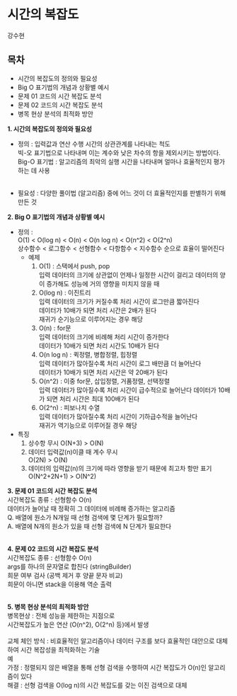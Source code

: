 # 시간의 복잡도
강수현

## 목차
- 시간의 복잡도의 정의와 필요성
- Big O 표기법의 개념과 상황별 예시
- 문제 01 코드의 시간 복잡도 분석
- 문제 02 코드의 시간 복잡도 분석
- 병목 현상 분석의 최적화 방안


<b> 1. 시간의 복잡도의 정의와 필요성 </b>

- 정의 : 입력값과 연산 수행 시간의 상관관계를 나타내는 척도 <br>
  빅-오 표기법으로 나타내며 이는 계수와 낮은 차수의 항을 제외시키는 방법이다. <br>
  Big-O 표기법 : 알고리즘의 최악의 실행 시간을 나타내며 얼마나 효율적인지 평가하는 데 사용 <br><br>

- 필요성 : 다양한 풀이법 (알고리즘) 중에 어느 것이 더 효율적인지를 판별하기 위해 만든 것 <br>

<b> 2. Big O 표기법의 개념과 상황별 예시 </b>

- 정의 : <br>
  O(1) < O(log n) < O(n) < O(n log n) < O(n^2) < O(2^n) <br>
  상수함수 < 로그함수 < 선형함수 < 다항함수 < 지수함수  순으로 효율이 떨어진다 <br>
    - 예제
        1. O(1) : 스택에서 push, pop <br>
           입력 데이터의 크기에 상관없이 언제나 일정한 시간이 걸리고 데이터의 양이 증가해도 성능에 거의 영향을 미치지 않을 때
        2. O(log n) : 이진트리 <br>
           입력 데이터의 크기가 커질수록 처리 시간이 로그만큼 짧아진다 <br>
           데이터가 10배가 되면 처리 시간은 2배가 된다 <br>
           재귀가 순기능으로 이루어지는 경우 해당
        3. O(n) : for문 <br>
           입력 데이터의 크기에 비례해 처리 시간이 증가한다 <br>
           데이터가 10배가 되면 처리 시간도 10배가 된다
        4. O(n log n) : 퀵정렬, 병합정렬, 힙정렬 <br>
           입력 데이터가 많아질수록 처리 시간이 로그 배만큼 더 늘어난다 <br>
           데이터가 10배가 되면 처리 시간은 약 20배가 된다
        5. O(n^2) : 이중 for문, 삽입정렬, 거품정렬, 선택정렬 <br>
           입력 데이터가 많아질수록 처리 시간이 급수적으로 늘어난다
           데이터가 10배가 되면 처리 시간은 최대 100배가 된다
        6. O(2^n) : 피보나치 수열 <br>
           입력 데이터가 많아질수록 처리 시간이 기하급수적을 늘어난다 <br>
           재귀가 역기능으로 이루어질 경우 해당 <br>
- 특징 <br>
    1. 상수항 무시
       O(N+3) > O(N)
    2. 데이터 입력값(n)이클 때 계수 무시 <br>
       O(2N) > O(N)
    3. 데이터의 입력값(n)의 크기에 따라 영향을 받기 때문에 최고차 항만 표기 <br>
       O(N^2+2N+1) > O(N^2)

<b> 3. 문제 01 코드의 시간 복잡도 분석 </b> <br>
시간복잡도 종류 : 선형함수 O(n) <br>
    데이터가 늘어날 때 정확히 그 데이터에 비례해 증가하는 알고리즘 <br>
    Q. 배열에 원소가 N개일 때 선형 검색에 몇 단계가 필요할까? <br>
    A. 배열에 N개의 원소가 있을 때 선형 검색에 N 단계가 필요한다 <br><br>

<b> 4. 문제 02 코드의 시간 복잡도 분석 </b> <br>
시간복잡도 종류 : 선형함수 O(n) <br>
    args를 하나의 문자열로 합친다 (stringBuilder) <br>
    희문 여부 검사 (공백 제거 후 양끝 문자 비교) <br>
    희문이 아니면 stack을 이용해 역순 출력 <br><br>

<b> 5. 병목 현상 분석의 최적화 방안 </b> <br>
병목현상 : 전체 성능을 제한하는 지점으로 <br>
시간복잡도가 높은 연산 (O(n^2), O(2^n) 등)에서 발생  <br><br>
교체 체인 방식 : 비효율적인 알고리즘이나 데이터 구조를 보다 효율적인 대안으로 대체하여 시간 복잡성을 최적화하는 기술 <br>
예 <br>
가정 : 정렬되지 않은 배열을 통해 선형 검색을 수행하여 시간 복잡도가 O(n)인 알고리즘이 있다 <br>
해결 : 선형 검색을 O(log n)의 시간 복잡도를 갖는 이진 검색으로 대체